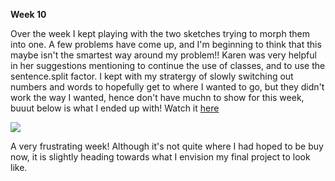 **Week 10**

Over the week I kept playing with the two sketches trying to morph them into one. A few problems have come up, and I'm beginning to think that this maybe isn't the smartest way around my problem!! Karen was very helpful in her suggestions mentioning to continue the use of classes, and to use the sentence.split factor. I kept with my stratergy of slowly switching out numbers and words to hopefully get to where I wanted to go, but they didn't work the way I wanted, hence don't have muchn to show for this week, buuut below is what I ended up with! Watch it [here](https://rubybrown101.github.io/codewordsstudio/SKO1/WEEK10/sketch__C_InSquare)

![](SS1)

A very frustrating week! Although it's not quite where I had hoped to be buy now, it is slightly heading towards what I envision my final project to look like. 
